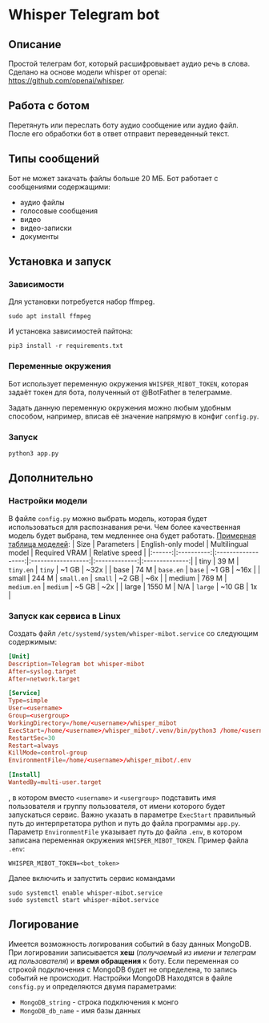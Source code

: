 # Whisper Telegram bot
## Описание
Простой телеграм бот, который расшифровывает аудио речь в слова.
Сделано на основе модели whisper от openai: https://github.com/openai/whisper.

## Работа с ботом
Перетянуть или переслать боту аудио сообщение или аудио файл.
После его обработки бот в ответ отправит переведенный текст.

## Типы сообщений
Бот не может закачать файлы больше 20 МБ.
Бот работает с сообщениями содержащими:
- аудио файлы
- голосовые сообщения
- видео
- видео-записки
- документы

## Установка и запуск
### Зависимости
Для установки потребуется набор ffmpeg.
```shell
sudo apt install ffmpeg
```
И установка зависимостей пайтона:
```shell
pip3 install -r requirements.txt
```
### Переменные окружения
Бот использует переменную окружения `WHISPER_MIBOT_TOKEN`,
которая задаёт токен для бота, полученный от @BotFather в телеграмме.

Задать данную переменную окружения можно любым удобным способом,
например, вписав её значение напрямую в конфиг `config.py`.

### Запуск
```shell
python3 app.py
```

## Дополнительно
### Настройки модели
В файле `config.py` можно выбрать модель, которая будет использоваться для распознавания речи.
Чем более качественная модель будет выбрана, тем медленнее она будет работать.
[Примерная таблица моделей](https://github.com/openai/whisper/blob/main/README.md#available-models-and-languages):
|  Size  | Parameters | English-only model | Multilingual model | Required VRAM | Relative speed |
|:------:|:----------:|:------------------:|:------------------:|:-------------:|:--------------:|
|  tiny  |    39 M    |     `tiny.en`      |       `tiny`       |     ~1 GB     |      ~32x      |
|  base  |    74 M    |     `base.en`      |       `base`       |     ~1 GB     |      ~16x      |
| small  |   244 M    |     `small.en`     |      `small`       |     ~2 GB     |      ~6x       |
| medium |   769 M    |    `medium.en`     |      `medium`      |     ~5 GB     |      ~2x       |
| large  |   1550 M   |        N/A         |      `large`       |    ~10 GB     |       1x       |

### Запуск как сервиса в Linux
Создать файл `/etc/systemd/system/whisper-mibot.service` со следующим содержимым:
```conf
[Unit]
Description=Telegram bot whisper-mibot
After=syslog.target
After=network.target

[Service]
Type=simple
User=<username>
Group=<usergroup>
WorkingDirectory=/home/<username>/whisper_mibot
ExecStart=/home/<username>/whisper_mibot/.venv/bin/python3 /home/<username>/whisper_mibot/app.py
RestartSec=30
Restart=always
KillMode=control-group
EnvironmentFile=/home/<username>/whisper_mibot/.env

[Install]
WantedBy=multi-user.target
```
, в котором вместо `<username>` и `<usergroup>` подставить имя пользователя и группу пользователя, от имени которого будет запускаться сервис.
Важно указать в параметре `ExecStart` правильный путь до интерпретатора python и путь до файла программы `app.py`.
Параметр `EnvironmentFile` указывает путь до файла `.env`, в котором записана переменная окружения `WHISPER_MIBOT_TOKEN`.
Пример файла `.env`:
```env
WHISPER_MIBOT_TOKEN=<bot_token>
```

Далее включить и запустить сервис командами
```shell
sudo systemctl enable whisper-mibot.service
sudo systemctl start whisper-mibot.service
```

## Логирование
Имеется возможность логирования событий в базу данных MongoDB.
При логировании записывается __хеш__ (_получаемый из имени и телеграм ид пользователя_) и __время обращения__ к боту. Если переменная со строкой подключения с MongoDB будет не определена, то запись событий не происходит.
Настройки MongoDB Находятся в файле `consfig.py` и определяются двумя параметрами:
- `MongoDB_string` - строка подключения к монго
- `MongoDB_db_name` - имя базы данных
